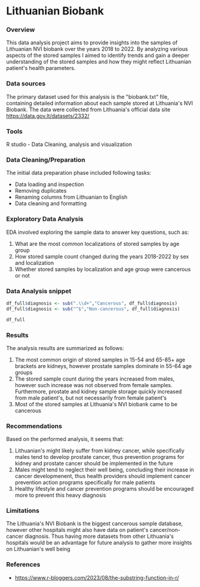 # Lithuanian Biobank

### Overview

This data analysis project aims to provide insights into the samples of Lithuanian NVI biobank over the years 2018 to 2022. By analyzing various aspects of the stored samples I aimed to identify trends and gain a deeper understanding of the stored samples and how they might reflect Lithuanian patient's health parameters. 

### Data sources

The primary dataset used for this analysis is the "biobank.txt" file, containing detailed information about each sample stored at Lithuania's NVI Biobank. The data were collected from Lithuania's official data site https://data.gov.lt/datasets/2332/

### Tools
R studio - Data Cleaning, analysis and visualization

### Data Cleaning/Preparation

The initial data preparation phase included following tasks:

- Data loading and inspection
- Removing duplicates
- Renaming columns from Lithuanian to English
- Data cleaning and formatting

### Exploratory Data Analysis

EDA involved exploring the sample data to answer key questions, such as:

1. What are the most common localizations of stored samples by age group
2. How stored sample count changed during the years 2018-2022 by sex and localization
3. Whether stored samples by localization and age group were cancerous or not

### Data Analysis snippet

``` R
df_full$diagnosis <- sub(".\\d+","Cancerous", df_full$diagnosis)
df_full$diagnosis <- sub("^$","Non-cancerous", df_full$diagnosis)

df_full
```

### Results

The analysis results are summarized as follows:
1. The most common origin of stored samples in 15-54 and 65-85+ age brackets are kidneys, however prostate samples dominate in 55-64 age groups
2. The stored sample count during the years increased from males, however such increase was not observed from female samples. Furthermore, prostate and kidney sample storage quickly increased from male patient's, but not necessarily from female patient's
3. Most of the stored samples at Lithuania's NVI biobank came to be cancerous

### Recommendations

Based on the performed analysis, it seems that:

1. Lithuanian's might likely suffer from kidney cancer, while specifically males tend to develop prostate cancer, thus prevention programs for kidney and prostate cancer should be implemented in the future
2. Males might tend to neglect their well being, concluding their increase in cancer developmenent, thus health providers should implement cancer prevention action programs specifically for male patients
3. Healthy lifestyle and cancer prevention programs should be encouraged more to prevent this heavy diagnosis

### Limitations

The Lithuania's NVI Biobank is the biggest cancerous sample database, however other hospitals might also have data on patient's cancer/non-cancer diagnosis. Thus having more datasets from other Lithuania's hospitals would be an advantage for future analysis to gather more insights on Lithuanian's well being

### References

- https://www.r-bloggers.com/2023/08/the-substring-function-in-r/
